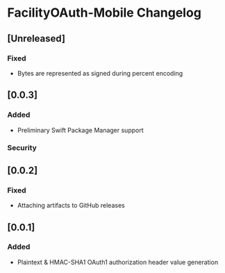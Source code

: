 <!-- Keep a Changelog guide -> https://keepachangelog.com -->

# FacilityOAuth-Mobile Changelog

## [Unreleased]
### Fixed
- Bytes are represented as signed during percent encoding

## [0.0.3]
### Added
- Preliminary Swift Package Manager support

### Security

## [0.0.2]
### Fixed
- Attaching artifacts to GitHub releases

## [0.0.1]
### Added
- Plaintext & HMAC-SHA1 OAuth1 authorization header value generation
